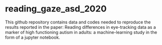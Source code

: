 # reading_gaze_asd_2020
This github repository contains data and codes needed to reproduce the results reported in the paper:
Reading differences in eye-tracking data as a marker of high functioning autism in adults: a machine-learning study in the form of a jupyter notebook.

